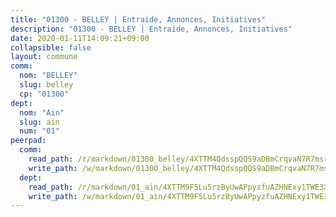 ```yaml
---
title: "01300 - BELLEY | Entraide, Annonces, Initiatives"
description: "01300 - BELLEY | Entraide, Annonces, Initiatives"
date: 2020-01-11T14:09:21+09:00
collapsible: false
layout: commune
comm:
  nom: "BELLEY"
  slug: belley
  cp: "01300"
dept:
  nom: "Ain"
  slug: ain
  num: "01"
peerpad:
  comm:
    read_path: /r/markdown/01300_belley/4XTTM4QdsspQQS9aDBmCrqvaN7R7msrNpEUm99gX9PKFC7Nfw
    write_path: /w/markdown/01300_belley/4XTTM4QdsspQQS9aDBmCrqvaN7R7msrNpEUm99gX9PKFC7Nfw-K3TgUXcMW4VBkbV4BCEfDwWQASdS7AAVYcVccnR2AUDP7tsLiyN5TWZiso7K28edNBS7nE5a3vcuk3g5hudMEsgfygSqEEEJ7ZgQfLp81isB9MsnoB5FSZxirCy8XYZLquRBbSdB
  dept:
    read_path: /r/markdown/01_ain/4XTTM9F5Lu5rzByUwAPpyzfuAZHNExy1TWE3X3wiTrPFfiAJr
    write_path: /w/markdown/01_ain/4XTTM9F5Lu5rzByUwAPpyzfuAZHNExy1TWE3X3wiTrPFfiAJr-K3TgUnxzeFoJA4CB58vXNvKXURJneTNZHUsypAQGicGiZu7AS2sPbjspGpj7s3MmMv58YhkLaSUMQMHaiKAfoMv6wF36Urxbqqh8MmnXpnKkbVhnAishABEkMRAiyAt8GGJ1Jer2
---
```


